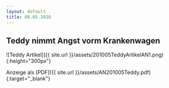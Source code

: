 ```yaml
---
layout: default
title: 08.05.2010
---
```


## Teddy nimmt Angst vorm Krankenwagen

![Teddy Artikel]({{ site.url }}/assets/201005TeddyArtikelAN1.png){:height="300px"}

Anzeige als [PDF]({{ site.url }}/assets/AN201005Teddy.pdf){:target="_blank"}
